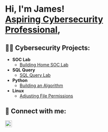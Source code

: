 <h1>Hi, I'm James! <br/> <a href="https://www.linkedin.com/in/jamesdonda/">Aspiring Cybersecurity Professional</a>,
<h2>👨‍💻 Cybersecurity Projects:</h2>

- <b>SOC Lab</b>
  - [Building Home SOC Lab](https://github.com/J-DONDA/BuildingHomeSOCLab)
- <b>SQL Query</b>
  - [SQL Query Lab](https://github.com/joshmadakor1/Algorithms-Practice)
- <b>Python</b>
  - [Building an Algorithm](https://github.com/joshmadakor1/Package-Delivery-Pathfinding-Algorithm)
- <b>Linux</b>
  - [Adjusting File Permissions](https://github.com/joshmadakor1/Algorithms-Practice)

<h2> 🤳 Connect with me:</h2>


[<img align="left" alt="JamesDonda | LinkedIn" width="22px" src="https://cdn.jsdelivr.net/npm/simple-icons@v3/icons/linkedin.svg" />][linkedin]




[linkedin]: https://linkedin.com/in/jamesdonda

<!--
**J-DONDA/J-DONDA** is a ✨ _special_ ✨ repository because its `README.md` (this file) appears on your GitHub profile.

Here are some ideas to get you started:

- 🔭 I’m currently working on ...
- 🌱 I’m currently learning ...
- 👯 I’m looking to collaborate on ...
- 🤔 I’m looking for help with ...
- 💬 Ask me about ...
- 📫 How to reach me: ...
- 😄 Pronouns: ...
- ⚡ Fun fact: ...
-->
